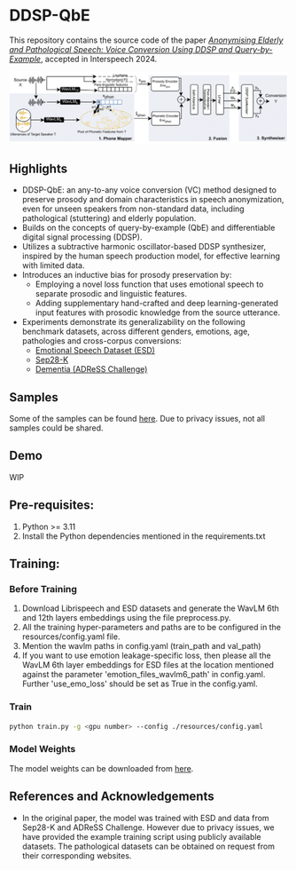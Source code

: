 # DDSP-QbE

This repository contains the source code of the paper *[Anonymising Elderly and Pathological Speech: Voice Conversion Using DDSP and Query-by-Example](https://www.researchgate.net/publication/381469769_Anonymising_Elderly_and_Pathological_Speech_Voice_Conversion_Using_DDSP_and_Query-by-Example)*, accepted in Interspeech 2024.


![Concept of our method. For details we refer to our paper at .....](ddsp-qbe.png)

## Highlights
- DDSP-QbE: an any-to-any voice conversion (VC) method designed to preserve prosody and domain characteristics in speech anonymization, even for unseen speakers from non-standard data, including pathological (stuttering) and elderly population.
- Builds on the concepts of query-by-example (QbE) and differentiable digital signal processing (DDSP).
- Utilizes a subtractive harmonic oscillator-based DDSP synthesizer, inspired by the human speech production model, for effective learning with limited data.
- Introduces an inductive bias for prosody preservation by:
  - Employing a novel loss function that uses emotional speech to separate prosodic and linguistic features.
  - Adding supplementary hand-crafted and deep learning-generated input features with prosodic knowledge from the source utterance.
- Experiments demonstrate its generalizability on the following benchmark datasets, across different genders, emotions, age, pathologies and cross-corpus conversions:
  - [Emotional Speech Dataset (ESD)](https://hltsingapore.github.io/ESD/)
  - [Sep28-K](https://machinelearning.apple.com/research/stuttering-event-detection)
  - [Dementia (ADReSS Challenge)](https://luzs.gitlab.io/adress/)

## Samples
Some of the samples can be found [here](https://github.com/suhitaghosh10/ddsp-qbe/tree/main/samples). Due to privacy issues, not all samples could be shared.

## Demo
WIP

## Pre-requisites:
1. Python >= 3.11
2. Install the Python dependencies mentioned in the requirements.txt

## Training:

### Before Training
1. Download Librispeech and ESD datasets and generate the WavLM 6th and 12th layers embeddings using the file preprocess.py.
2. All the training hyper-parameters and paths are to be configured in the resources/config.yaml file.
3. Mention the wavlm paths in config.yaml (train_path and val_path)
4. If you want to use emotion leakage-specific loss, then please all the WavLM 6th layer embeddings for ESD files at the location mentioned against the parameter 'emotion_files_wavlm6_path' in config.yaml. Further 'use_emo_loss' should be set as True in the config.yaml.

### Train
```bash
python train.py -g <gpu number> --config ./resources/config.yaml
```

### Model Weights
The model weights can be downloaded from [here](https://drive.google.com/file/d/1R41mO9mPDGaiQ9fhZQCh7l-fkXWwbLYx/view?usp=sharing). 


## References and Acknowledgements

  
* In the original paper, the model was trained with ESD and data from Sep28-K and ADReSS Challenge. However due to privacy issues, we have provided the example training script using publicly available datasets. The pathological datasets can be obtained on request from their corresponding websites.

